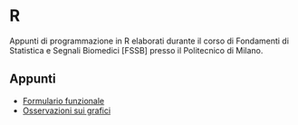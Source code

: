 # R
Appunti di programmazione in R elaborati durante il corso di Fondamenti di Statistica e Segnali Biomedici [FSSB] presso il Politecnico di Milano.

## Appunti
- [Formulario funzionale](Formulario_funzionale.md)
- [Osservazioni sui grafici](Osservazioni_grafici.md)
